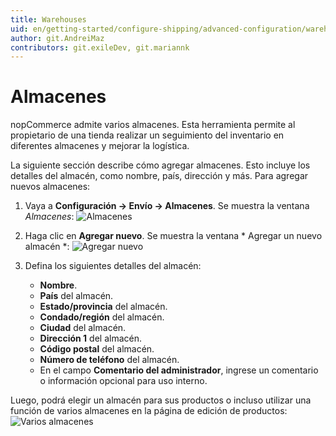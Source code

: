 ```yaml
---
title: Warehouses
uid: en/getting-started/configure-shipping/advanced-configuration/warehouses
author: git.AndreiMaz
contributors: git.exileDev, git.mariannk
---
```


# Almacenes

nopCommerce admite varios almacenes. Esta herramienta permite al propietario de una tienda realizar un seguimiento del inventario en diferentes almacenes y mejorar la logística.

La siguiente sección describe cómo agregar almacenes. Esto incluye los detalles del almacén, como nombre, país, dirección y más. Para agregar nuevos almacenes:

1. Vaya a **Configuración → Envío → Almacenes**. Se muestra la ventana *Almacenes*:
    ![Almacenes](_static/warehouse/warehouse.png)

1. Haga clic en **Agregar nuevo**. Se muestra la ventana * Agregar un nuevo almacén *:
    ![Agregar nuevo](_static/warehouse/warehouse-add-new.png)

1. Defina los siguientes detalles del almacén:
    * **Nombre**.
    * **País** del almacén.
    * **Estado/provincia** del almacén.
    * **Condado/región** del almacén.
    * **Ciudad** del almacén.
    * **Dirección 1** del almacén.
    * **Código postal** del almacén.
    * **Número de teléfono** del almacén.
    * En el campo **Comentario del administrador**, ingrese un comentario o información opcional para uso interno.

Luego, podrá elegir un almacén para sus productos o incluso utilizar una función de varios almacenes en la página de edición de productos:
![Varios almacenes](_static/warehouse/multiple.jpg)
